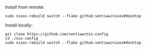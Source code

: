 Install from remote:
```
sudo nixos-rebuild switch --flake github:sentiww/nixos#desktop
```

Install locally:
```
git clone https://github.com/sentiww/nix-config
cd ./nix-config
sudo nixos-rebuild switch --flake github:sentiww/nixos#desktop
```